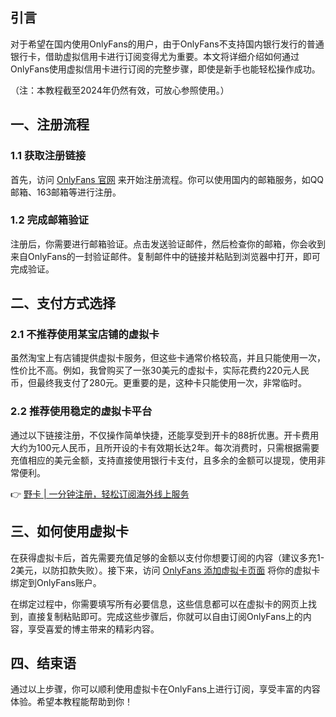 ## 引言

对于希望在国内使用OnlyFans的用户，由于OnlyFans不支持国内银行发行的普通银行卡，借助虚拟信用卡进行订阅变得尤为重要。本文将详细介绍如何通过OnlyFans使用虚拟信用卡进行订阅的完整步骤，即使是新手也能轻松操作成功。

（注：本教程截至2024年仍然有效，可放心参照使用。）

## 一、注册流程

### 1.1 获取注册链接

首先，访问 [OnlyFans 官网](https://onlyfans.com/) 来开始注册流程。你可以使用国内的邮箱服务，如QQ邮箱、163邮箱等进行注册。

### 1.2 完成邮箱验证

注册后，你需要进行邮箱验证。点击发送验证邮件，然后检查你的邮箱，你会收到来自OnlyFans的一封验证邮件。复制邮件中的链接并粘贴到浏览器中打开，即可完成验证。

## 二、支付方式选择

### 2.1 不推荐使用某宝店铺的虚拟卡

虽然淘宝上有店铺提供虚拟卡服务，但这些卡通常价格较高，并且只能使用一次，性价比不高。例如，我曾购买了一张30美元的虚拟卡，实际花费约220元人民币，但最终我支付了280元。更重要的是，这种卡只能使用一次，非常临时。

### 2.2 推荐使用稳定的虚拟卡平台

通过以下链接注册，不仅操作简单快捷，还能享受到开卡的88折优惠。开卡费用大约为100元人民币，且所开设的卡有效期长达2年。每次消费时，只需根据需要充值相应的美元金额，支持直接使用银行卡支付，且多余的金额可以提现，使用非常便利。

👉 [野卡 | 一分钟注册，轻松订阅海外线上服务](https://bit.ly/bewildcard)

## 三、如何使用虚拟卡

在获得虚拟卡后，首先需要充值足够的金额以支付你想要订阅的内容（建议多充1-2美元，以防扣款失败）。接下来，访问 [OnlyFans 添加虚拟卡页面](https://onlyfans.com/my/payments/add_card) 将你的虚拟卡绑定到OnlyFans账户。

在绑定过程中，你需要填写所有必要信息，这些信息都可以在虚拟卡的网页上找到，直接复制粘贴即可。完成这些步骤后，你就可以自由订阅OnlyFans上的内容，享受喜爱的博主带来的精彩内容。

## 四、结束语

通过以上步骤，你可以顺利使用虚拟卡在OnlyFans上进行订阅，享受丰富的内容体验。希望本教程能帮助到你！